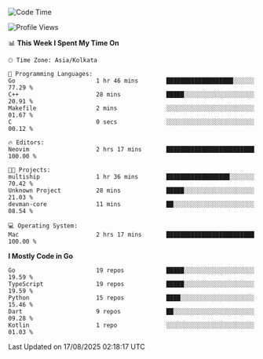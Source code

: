 <!--START_SECTION:waka-->
![Code Time](http://img.shields.io/badge/Code%20Time-96%20hrs%202%20mins-blue)

![Profile Views](http://img.shields.io/badge/Profile%20Views-46-blue)

📊 **This Week I Spent My Time On** 

```text
🕑︎ Time Zone: Asia/Kolkata

💬 Programming Languages: 
Go                       1 hr 46 mins        ███████████████████░░░░░░   77.29 % 
C++                      28 mins             █████░░░░░░░░░░░░░░░░░░░░   20.91 % 
Makefile                 2 mins              ░░░░░░░░░░░░░░░░░░░░░░░░░   01.67 % 
C                        0 secs              ░░░░░░░░░░░░░░░░░░░░░░░░░   00.12 % 

🔥 Editors: 
Neovim                   2 hrs 17 mins       █████████████████████████   100.00 % 

🐱‍💻 Projects: 
multiship                1 hr 36 mins        ██████████████████░░░░░░░   70.42 % 
Unknown Project          28 mins             █████░░░░░░░░░░░░░░░░░░░░   21.03 % 
devman-core              11 mins             ██░░░░░░░░░░░░░░░░░░░░░░░   08.54 % 

💻 Operating System: 
Mac                      2 hrs 17 mins       █████████████████████████   100.00 % 
```

**I Mostly Code in Go** 

```text
Go                       19 repos            █████░░░░░░░░░░░░░░░░░░░░   19.59 % 
TypeScript               19 repos            █████░░░░░░░░░░░░░░░░░░░░   19.59 % 
Python                   15 repos            ████░░░░░░░░░░░░░░░░░░░░░   15.46 % 
Dart                     9 repos             ██░░░░░░░░░░░░░░░░░░░░░░░   09.28 % 
Kotlin                   1 repo              ░░░░░░░░░░░░░░░░░░░░░░░░░   01.03 % 
```




 Last Updated on 17/08/2025 02:18:17 UTC
<!--END_SECTION:waka-->
